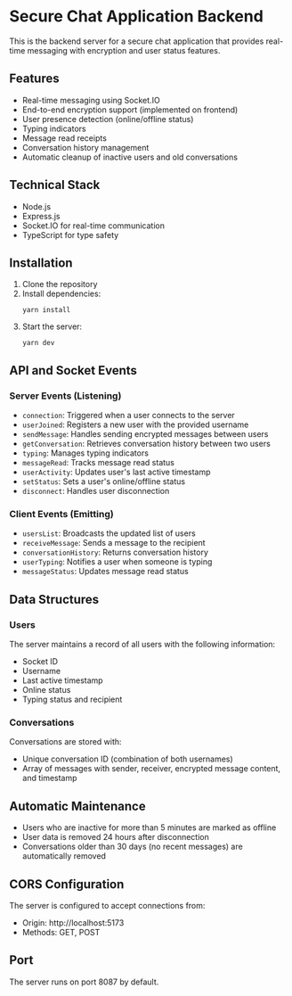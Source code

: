 # Secure Chat Application Backend

This is the backend server for a secure chat application that provides real-time messaging with encryption and user status features.

## Features

- Real-time messaging using Socket.IO
- End-to-end encryption support (implemented on frontend)
- User presence detection (online/offline status)
- Typing indicators
- Message read receipts
- Conversation history management
- Automatic cleanup of inactive users and old conversations

## Technical Stack

- Node.js
- Express.js
- Socket.IO for real-time communication
- TypeScript for type safety

## Installation

1. Clone the repository
2. Install dependencies:
   ```
   yarn install
   ```
3. Start the server:
   ```
   yarn dev
   ```

## API and Socket Events

### Server Events (Listening)

- `connection`: Triggered when a user connects to the server
- `userJoined`: Registers a new user with the provided username
- `sendMessage`: Handles sending encrypted messages between users
- `getConversation`: Retrieves conversation history between two users
- `typing`: Manages typing indicators
- `messageRead`: Tracks message read status
- `userActivity`: Updates user's last active timestamp
- `setStatus`: Sets a user's online/offline status
- `disconnect`: Handles user disconnection

### Client Events (Emitting)

- `usersList`: Broadcasts the updated list of users
- `receiveMessage`: Sends a message to the recipient
- `conversationHistory`: Returns conversation history
- `userTyping`: Notifies a user when someone is typing
- `messageStatus`: Updates message read status

## Data Structures

### Users

The server maintains a record of all users with the following information:
- Socket ID
- Username
- Last active timestamp
- Online status
- Typing status and recipient

### Conversations

Conversations are stored with:
- Unique conversation ID (combination of both usernames)
- Array of messages with sender, receiver, encrypted message content, and timestamp

## Automatic Maintenance

- Users who are inactive for more than 5 minutes are marked as offline
- User data is removed 24 hours after disconnection
- Conversations older than 30 days (no recent messages) are automatically removed

## CORS Configuration

The server is configured to accept connections from:
- Origin: http://localhost:5173
- Methods: GET, POST

## Port

The server runs on port 8087 by default.
